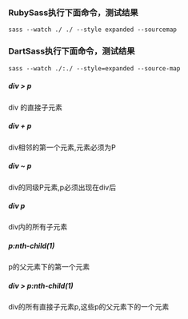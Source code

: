 ### RubySass执行下面命令，测试结果
`sass --watch ./ ./ --style expanded --sourcemap`
### DartSass执行下面命令，测试结果
`sass --watch ./:./ --style=expanded --source-map`

##### div > p 
div 的直接子元素

##### div + p
div相邻的第一个元素,元素必须为P

##### div ~ p
div的同级P元素,p必须出现在div后

##### div p
div内的所有子元素

##### p:nth-child(1)
p的父元素下的第一个元素

##### div > p:nth-child(1)
div的所有直接子元素p,这些p的父元素下的一个元素
